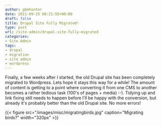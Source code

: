 ```yaml
---
author: gbmhunter
date: 2011-09-25 08:21:55+00:00
draft: false
title: Drupal Site Fully Migrated!
type: post
url: /site-admin/drupal-site-fully-migrated
categories:
- Site Admin
tags:
- drupal
- migration
- site admin
- wordpress
---
```


Finally, a few weeks after I started, the old Drupal site has been completely migrated to Wordpress. Lets hope it stays this way for a while! The amount of content is getting to a point where converting it from one CMS to another becomes a rather tedious task (100's of pages + media) :-). Tidying up and link fixing still needs to happen before I'll be happy with the conversion, but already it's probably better than the old Drupal site. No more errors!

{{< figure src="/images/misc/migratingbirds.jpg" caption="Migrating birds?"  width="320px" >}}
